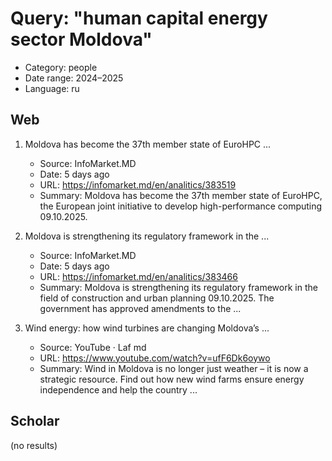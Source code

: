 # Query: "human capital energy sector Moldova"
- Category: people
- Date range: 2024–2025
- Language: ru

## Web

1. Moldova has become the 37th member state of EuroHPC ...
   - Source: InfoMarket.MD
   - Date: 5 days ago
   - URL: https://infomarket.md/en/analitics/383519
   - Summary: Moldova has become the 37th member state of EuroHPC, the European joint initiative to develop high-performance computing 09.10.2025.

2. Moldova is strengthening its regulatory framework in the ...
   - Source: InfoMarket.MD
   - Date: 5 days ago
   - URL: https://infomarket.md/en/analitics/383466
   - Summary: Moldova is strengthening its regulatory framework in the field of construction and urban planning 09.10.2025. The government has approved amendments to the ...

3. Wind energy: how wind turbines are changing Moldova’s ...
   - Source: YouTube · Laf md
   - URL: https://www.youtube.com/watch?v=ufF6Dk6oywo
   - Summary: Wind in Moldova is no longer just weather – it is now a strategic resource. Find out how new wind farms ensure energy independence and help the country ...

## Scholar

(no results)

